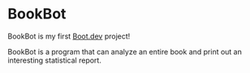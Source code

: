 # BookBot

BookBot is my first [Boot.dev](https://www.boot.dev) project!

BookBot is a program that can analyze an entire book and print out an interesting statistical report.
